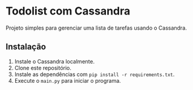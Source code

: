 # Todolist com Cassandra

Projeto simples para gerenciar uma lista de tarefas usando o Cassandra.

## Instalação

1. Instale o Cassandra localmente.
2. Clone este repositório.
3. Instale as dependências com `pip install -r requirements.txt`.
4. Execute o `main.py` para iniciar o programa.
